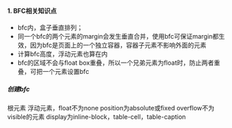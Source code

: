 #### 1. BFC相关知识点
- bfc内，盒子垂直排列；
- 同一个bfc的两个元素的margin会发生垂直合并，使用bfc可保证margin都生效，因为bfc是页面上的一个独立容器，容器子元素不影响外面的元素
- 计算bfc高度，浮动元素也算在内
- bfc的区域不会与float box重叠，所以一个兄弟元素为float时，防止两者重叠，可把一个元素设置bfc

##### 创建bfc
根元素
浮动元素，float不为none
position为absolute或fixed
overflow不为visible的元素
display为inline-block，table-cell，table-caption